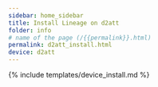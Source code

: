 ```yaml
---
sidebar: home_sidebar
title: Install Lineage on d2att
folder: info
# name of the page (/{{permalink}}.html)
permalink: d2att_install.html
device: d2att
---
```

{% include templates/device_install.md %}
